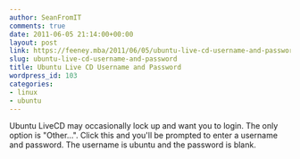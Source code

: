 ```yaml
---
author: SeanFromIT
comments: true
date: 2011-06-05 21:14:00+00:00
layout: post
link: https://feeney.mba/2011/06/05/ubuntu-live-cd-username-and-password/
slug: ubuntu-live-cd-username-and-password
title: Ubuntu Live CD Username and Password
wordpress_id: 103
categories:
- linux
- ubuntu
---
```


Ubuntu LiveCD may occasionally lock up and want you to login. The only option is "Other...". Click this and you'll be prompted to enter a username and password. The username is ubuntu and the password is blank.
